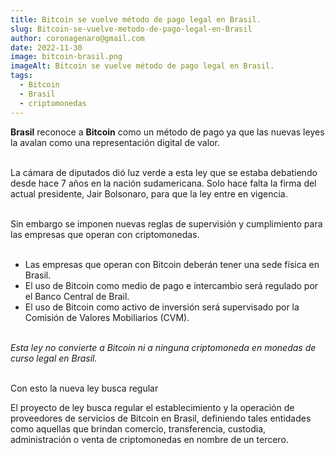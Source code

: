```yaml
---
title: Bitcoin se vuelve método de pago legal en Brasil.
slug: Bitcoin-se-vuelve-metodo-de-pago-legal-en-Brasil
author: coronagenaro@gmail.com
date: 2022-11-30
image: bitcoin-brasil.png
imageAlt: Bitcoin se vuelve método de pago legal en Brasil.
tags:
  - Bitcoin
  - Brasil
  - criptomonedas
---
```

**Brasil** reconoce a **Bitcoin** como un método de pago ya que las nuevas leyes la avalan como una representación digital de valor.<br/><br/>

La cámara de diputados dió luz verde a esta ley que se estaba debatiendo desde hace 7 años en la nación sudamericana. Solo hace falta la firma del actual presidente, Jair Bolsonaro, para que la ley entre en vigencia.<br/><br/>

S﻿in embargo se imponen nuevas reglas de supervisión y cumplimiento para las empresas que operan con criptomonedas. <br/><br/>

* Las empresas que operan con Bitcoin deberán tener una sede física en Brasil.
* E﻿l uso de Bitcoin como medio de pago e intercambio será regulado por el Banco Central de Brail.
* E﻿l uso de Bitcoin como activo de inversión será supervisado por la Comisión de Valores Mobiliarios (CVM).<br/><br/>

*E﻿sta ley no convierte a Bitcoin ni a ninguna criptomoneda en monedas de curso legal en Brasil.<br/><br/>*

C﻿on esto la nueva ley busca regular

El proyecto de ley busca regular el establecimiento y la operación de proveedores de servicios de Bitcoin en Brasil, definiendo tales entidades como aquellas que brindan comercio, transferencia, custodia, administración o venta de criptomonedas en nombre de un tercero.